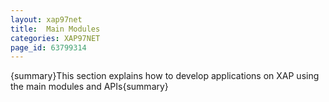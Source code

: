 ```yaml
---
layout: xap97net
title:  Main Modules
categories: XAP97NET
page_id: 63799314
---
```


{summary}This section explains how to develop applications on XAP using the main modules and APIs{summary}
